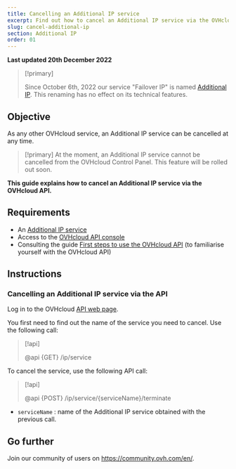 ```yaml
---
title: Cancelling an Additional IP service
excerpt: Find out how to cancel an Additional IP service via the OVHcloud API
slug: cancel-additional-ip
section: Additional IP
order: 01
---
```


**Last updated 20th December 2022**

> [!primary]
>
> Since October 6th, 2022 our service "Failover IP" is named [Additional IP](https://www.ovhcloud.com/en-ca/network/additional-ip/). This renaming has no effect on its technical features.
>

## Objective

As any other OVHcloud service, an Additional IP service can be cancelled at any time.

> [!primary]
> At the moment, an Additional IP service cannot be cancelled from the OVHcloud Control Panel. This feature will be rolled out soon.
>

**This guide explains how to cancel an Additional IP service via the OVHcloud API.**

## Requirements

- An [Additional IP service](https://www.ovhcloud.com/en-ca/network/additional-ip/)
- Access to the [OVHcloud API console](https://ca.api.ovh.com/)
- Consulting the guide [First steps to use the OVHcloud API](https://docs.ovh.com/ca/en/api/first-steps-with-ovh-api/) (to familiarise yourself with the OVHcloud API)

## Instructions

### Cancelling an Additional IP service via the API

Log in to the OVHcloud [API web page](https://ca.api.ovh.com/).

You first need to find out the name of the service you need to cancel. Use the following call:

> [!api]
>
> @api {GET} /ip/service
>

To cancel the service, use the following API call:

> [!api]
>
> @api {POST} /ip/service/{serviceName}/terminate
>

- `serviceName` : name of the Additional IP service obtained with the previous call.

## Go further

Join our community of users on <https://community.ovh.com/en/>.
